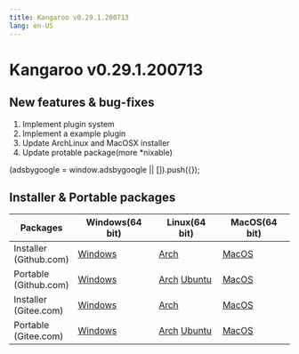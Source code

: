 ```yaml
---
title: Kangaroo v0.29.1.200713
lang: en-US
---
```


# Kangaroo v0.29.1.200713

## New features & bug-fixes
1. Implement plugin system
2. Implement a example plugin
3. Update ArchLinux and MacOSX installer
4. Update protable package(more *nixable)

<div>
    <script2 type="text/javascript" async="true" src="https://pagead2.googlesyndication.com/pagead/js/adsbygoogle.js" />
    <ins class="adsbygoogle"
        style="display:block; text-align:center;"
        data-ad-layout="in-article"
        data-ad-format="fluid"
        data-ad-client="ca-pub-3975819313740938"
        data-ad-slot="6760827895"></ins>
    <script2 type="text/javascript">
        (adsbygoogle = window.adsbygoogle || []).push({});
    </script2>
</div>


## Installer & Portable packages <Badge text="link expired" type="warning"/>

| Packages        | Windows(64 bit) | Linux(64 bit)   | MacOS(64 bit)   |
|-----------------|-----------------|-----------------|-----------------|
| Installer<br/>(Github.com) | [Windows](https://github.com/dbkangaroo/kangaroo/releases/download/v0.29.1.200713/kangaroo-0.29.1.200713-AMD64.exe) | [Arch](https://github.com/dbkangaroo/kangaroo/releases/download/v0.29.1.200713/kangaroo-0.29.1.200713-1-x86_64.pkg.tar.xz) | [MacOS](https://github.com/dbkangaroo/kangaroo/releases/download/v0.29.1.200713/kangaroo-0.29.1.200713-macos.dmg) |
| Portable<br/>(Github.com)  | [Windows](https://github.com/dbkangaroo/kangaroo/releases/download/v0.29.1.200713/kangaroo-0.29.1.200713-AMD64.7z) | [Arch](https://github.com/dbkangaroo/kangaroo/releases/download/v0.29.1.200713/kangaroo-0.29.1.200713-arch.tar.gz) [Ubuntu](https://github.com/dbkangaroo/kangaroo/releases/download/v0.29.1.200713/kangaroo-0.29.1.200713-ubuntu.tar.gz) | [MacOS](https://github.com/dbkangaroo/kangaroo/releases/download/v0.29.1.200713/kangaroo-0.29.1.200713-macos.tar.gz) |
| Installer<br/>(Gitee.com) | [Windows](https://gitee.com/dbkangaroo/kangaroo/attach_files/432588/download) | [Arch](https://gitee.com/dbkangaroo/kangaroo/attach_files/432571/download) | [MacOS](https://gitee.com/dbkangaroo/kangaroo/attach_files/432607/download) |
| Portable<br/>(Gitee.com)  | [Windows](https://gitee.com/dbkangaroo/kangaroo/attach_files/432588/download) | [Arch](https://gitee.com/dbkangaroo/kangaroo/attach_files/432572/download) [Ubuntu](https://gitee.com/dbkangaroo/kangaroo/attach_files/432574/download) | [MacOS](https://gitee.com/dbkangaroo/kangaroo/attach_files/432573/download) |